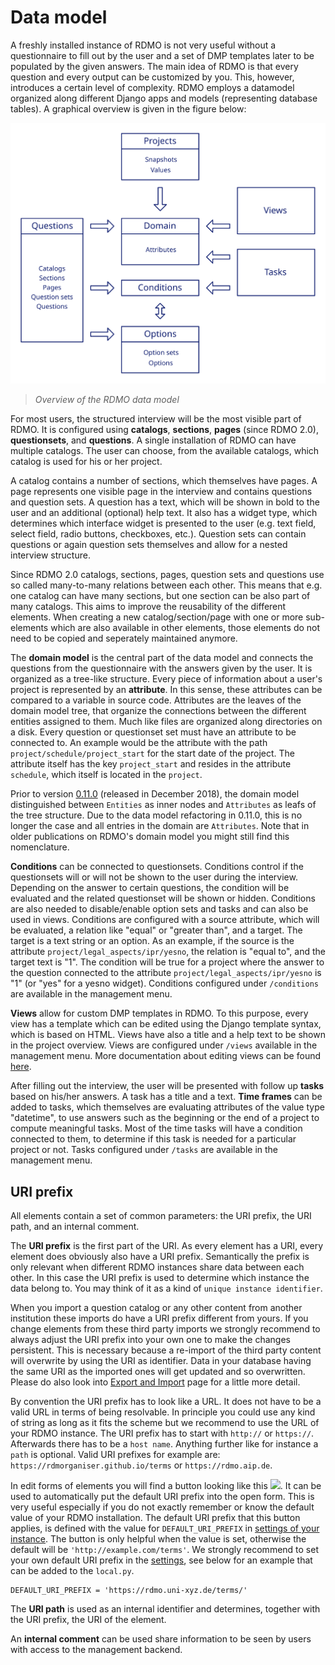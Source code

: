 # Data model

A freshly installed instance of RDMO is not very useful without a questionnaire to fill out by the user and a set of DMP templates later to be populated by the given answers. The main idea of RDMO is that every question and every output can be customized by you. This, however, introduces a certain level of complexity. RDMO employs a datamodel organized along different Django apps and models (representing database tables). A graphical overview is given in the figure below:

![](../_static/img/datamodel.svg)
> *Overview of the RDMO data model*

For most users, the structured interview will be the most visible part of RDMO. It is configured using **catalogs**, **sections**, **pages** (since RDMO 2.0), **questionsets**, and **questions**. A single installation of RDMO can have multiple catalogs. The user can choose, from the available catalogs, which catalog is used for his or her project.  

A catalog contains a number of sections, which themselves have pages. A page represents one visible page in the interview and contains questions and question sets. A question has a text, which will be shown in bold to the user and an additional (optional) help text. It also has a widget type, which determines which interface widget is presented to the user (e.g. text field, select field, radio buttons, checkboxes, etc.). Question sets can contain questions or again question sets themselves and allow for a nested interview structure.

Since RDMO 2.0 catalogs, sections, pages, question sets and questions use so called many-to-many relations between each other. This means that e.g. one catalog can have many sections, but one section can be also part of many catalogs. This aims to improve the reusability of the different elements. When creating a new catalog/section/page with one or more sub-elements which are also available in other elements, those elements do not need to be copied and seperately maintained anymore.

The **domain model** is the central part of the data model and connects the questions from the questionnaire with the answers given by the user. It is organized as a tree-like structure. Every piece of information about a user's project is represented by an **attribute**. In this sense, these attributes can be compared to a variable in source code. Attributes are the leaves of the domain model tree, that organize the connections between the different entities assigned to them. Much like files are organized along directories on a disk. Every question or questionset set must have an attribute to be connected to. An example would be the attribute with the path `project/schedule/project_start` for the start date of the project. The attribute itself has the key `project_start` and resides in the attribute `schedule`, which itself is located in the `project`.

Prior to version [0.11.0](https://github.com/rdmorganiser/rdmo/releases/tag/0.11.0) (released in December 2018), the domain model distinguished between `Entities` as inner nodes and `Attributes` as leafs of the tree structure.
Due to the data model refactoring in 0.11.0, this is no longer the case and all entries in the domain are `Attributes`.
Note that in older publications on RDMO's domain model you might still find this nomenclature.

**Conditions** can be connected to questionsets. Conditions control if the questionsets will or will not be shown to the user during the interview. Depending on the answer to certain questions, the condition will be evaluated and the related questionset will be shown or hidden. Conditions are also needed to disable/enable option sets and tasks and can also be used in views. Conditions are configured with a source attribute, which will be evaluated, a relation like "equal" or "greater than", and a target. The target is a text string or an option. As an example, if the source is the attribute `project/legal_aspects/ipr/yesno`, the relation is "equal to", and the target text is "1". The condition will be true for a project where the answer to the question connected to the attribute `project/legal_aspects/ipr/yesno` is "1" (or "yes" for a yesno widget). Conditions configured under `/conditions` are available in the management menu.

**Views** allow for custom DMP templates in RDMO. To this purpose, every view has a template which can be edited using the Django template syntax, which is based on HTML. Views have also a title and a help text to be shown in the project overview. Views are configured under `/views` available in the management menu. More documentation about editing views can be found [here](views.html).

After filling out the interview, the user will be presented with follow up **tasks** based on his/her answers. A task has a title and a text. **Time frames** can be added to tasks, which themselves are evaluating attributes of the value type "datetime", to use answers such as the beginning or the end of a project to compute meaningful tasks. Most of the time tasks will have a condition connected to them, to determine if this task is needed for a particular project or not. Tasks configured under `/tasks` are available in the management menu.

## URI prefix
 
All elements contain a set of common parameters: the URI prefix, the URI path, and an internal comment.

The **URI prefix** is the first part of the URI. As every element has a URI, every element does obviously also have a URI prefix. Semantically the prefix is only relevant when different RDMO instances share data between each other. In this case the URI prefix is used to determine which instance the data belong to. You may think of it as a kind of `unique instance identifier`.

When you import a question catalog or any other content from another institution these imports do have a URI prefix different from yours. If you change elements from these third party imports we strongly recommend to always adjust the URI prefix into your own one to make the changes persistent. This is necessary because a re-import of the third party content will overwrite by using the URI as identifier. Data in your database having the same URI as the imported ones will get updated and so overwritten. Please do also look into [Export and Import](export.html) page for a little more detail.

By convention the URI prefix has to look like a URL. It does not have to be a valid URL in terms of being resolvable. In principle you could use any kind of string as long as it fits the scheme but we recommend to use the URL of your RDMO instance. The URI prefix has to start with `http://` or `https://`. Afterwards there has to be a `host name`. Anything further like for instance a `path` is optional. Valid URI prefixes for example are: `https://rdmorganiser.github.io/terms` or `https://rdmo.aip.de`.

In edit forms of elements you will find a button looking like this <img src="../_static/img/icons/magic-solid.svg" width="18px">. It can be used to automatically put the default URI prefix into the open form. This is very useful especially if you do not exactly remember or know the default value of your RDMO installation. The default URI prefix that this button applies, is defined with the value for `DEFAULT_URI_PREFIX` in [settings of your instance](../configuration/index.md). The button is only helpful when the value is set, otherwise the default will be `'http://example.com/terms'`. We strongly recommend to set your own default URI prefix in the [settings](../configuration/index.md), see below for an example that can be added to the `local.py`.

```
DEFAULT_URI_PREFIX = 'https://rdmo.uni-xyz.de/terms/'
```

The **URI path** is used as an internal identifier and determines, together with the URI prefix, the URI of the element.

An **internal comment** can be used share information to be seen by users with access to the management backend.